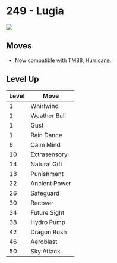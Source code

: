 # 249 - Lugia
![][249]

## Moves

 - Now compatible with TM88, Hurricane.

## Level Up

Level | Move
---   | ---
  1   | Whirlwind
  1   | Weather Ball
  1   | Gust
  1   | Rain Dance
  6   | Calm Mind
 10   | Extrasensory
 14   | Natural Gift
 18   | Punishment
 22   | Ancient Power
 26   | Safeguard
 30   | Recover
 34   | Future Sight
 38   | Hydro Pump
 42   | Dragon Rush
 46   | Aeroblast
 50   | Sky Attack



[249]: /img/pokemon/249.png
